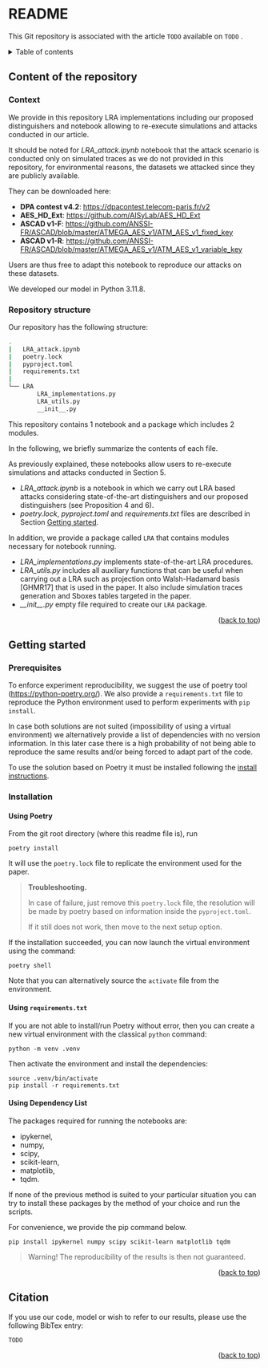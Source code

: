 # README

<a id="readme-top"></a>

This Git repository is associated with the article ```TODO``` available on ```TODO``` .

<!-- Table of contents -->
<details>
  <summary>Table of contents</summary>
  <ol>
    <li>
      <a href="#content-of-the-repository">Content of the repository</a>
      <ul>
        <li><a href="#context">Context</a></li>
        <li><a href="#repository-structure">Repository structure</a></li>
      </ul>
    </li>
    <li>
      <a href="#getting-started">Getting Started</a>
      <ul>
        <li><a href="#prerequisites">Prerequisites</a></li>
        <li><a href="#installation">Installation</a></li>
      </ul>
    </li>
    <li><a href="#citation">Citation</a></li>
  </ol>
</details>

## Content of the repository

### Context
We provide in this repository LRA implementations including our proposed distinguishers and notebook allowing to re-execute simulations and attacks conducted in our article. 

It should be noted for *LRA_attack.ipynb* notebook that the attack scenario is conducted only on simulated traces as we do not provided in this repository, for environmental reasons, the datasets we attacked since they are publicly available. 

They can be downloaded here:

- **DPA contest v4.2**: https://dpacontest.telecom-paris.fr/v2 
- **AES_HD_Ext**: https://github.com/AISyLab/AES_HD_Ext 
- **ASCAD v1-F**: https://github.com/ANSSI-FR/ASCAD/blob/master/ATMEGA_AES_v1/ATM_AES_v1_fixed_key
- **ASCAD v1-R**: https://github.com/ANSSI-FR/ASCAD/blob/master/ATMEGA_AES_v1/ATM_AES_v1_variable_key

Users are thus free to adapt this notebook to reproduce our attacks on these datasets.

We developed our model in Python 3.11.8. 

### Repository structure

Our repository has the following structure:
```bash
.
|   LRA_attack.ipynb
|   poetry.lock
|   pyproject.toml
|   requirements.txt
|
└── LRA
        LRA_implementations.py
        LRA_utils.py
        __init__.py       
```
This repository contains 1 notebook and a package which includes 2 modules.

In the following, we briefly summarize the contents of each file.

As previously explained, these notebooks allow users to re-execute simulations and attacks conducted in Section 5.
- *LRA_attack.ipynb* is a notebook in which we carry out LRA based attacks considering state-of-the-art distinguishers and our proposed distinguishers (see Proposition 4 and 6). 
- *poetry.lock*, *pyproject.toml* and *requirements.txt* files are described in Section <a href="#getting-started">Getting started</a>.

In addition, we provide a package called $`\texttt{LRA}`$ that contains modules necessary for notebook running.

- *LRA_implementations.py* implements state-of-the-art LRA procedures.
- *LRA_utils.py* includes all auxiliary functions that can be useful when carrying out a LRA such as projection onto Walsh-Hadamard basis [GHMR17] that is used in the paper. It also include simulation traces generation and Sboxes tables targeted in the paper.
- *\_\_init\_\_.py* empty file required to create our $`\texttt{LRA}`$ package.

<p align="right">(<a href="#readme-top">back to top</a>)</p>

## Getting started


### Prerequisites

To enforce experiment reproducibility, we suggest the use of poetry tool (https://python-poetry.org/).
We also provide a `requirements.txt` file to reproduce the Python environment used to perform experiments with `pip install`.

In case both solutions are not suited (impossibility of using a virtual environment) we alternatively provide a list of dependencies with no version information.
In this later case there is a high probability of not being able to reproduce the same results and/or being forced to adapt part of the code.

To use the solution based on Poetry it must be installed following the [install instructions](https://python-poetry.org/docs/#installation).

### Installation

#### Using Poetry

From the git root directory (where this readme file is), run

    poetry install
    
It will use the `poetry.lock` file to replicate the environment used for the paper.

> **Troubleshooting.**
>
> In case of failure, just remove this `poetry.lock` file, the resolution will be made by poetry based on information inside the `pyproject.toml`.
>
> If it still does not work, then move to the next setup option.

If the installation succeeded, you can now launch the virtual environment using the command:

    poetry shell

Note that you can alternatively source the `activate` file from the environment.

#### Using `requirements.txt`

If you are not able to install/run Poetry without error, then you can create a new virtual environment with the classical `python` command:

    python -m venv .venv

Then activate the environment and install the dependencies:

    source .venv/bin/activate
    pip install -r requirements.txt

#### Using Dependency List

The packages required for running the notebooks are:
  - ipykernel,
  - numpy,
  - scipy,
  - scikit-learn,
  - matplotlib,
  - tqdm.

If none of the previous method is suited to your particular situation you can try to install these packages by the method of your choice and run the scripts.

For convenience, we provide the pip command below.

    pip install ipykernel numpy scipy scikit-learn matplotlib tqdm

> Warning! The reproducibility of the results is then not guaranteed.

<p align="right">(<a href="#readme-top">back to top</a>)</p>

## Citation

If you use our code, model or wish to refer to our results, please use the following BibTex entry:
```
TODO
```

<p align="right">(<a href="#readme-top">back to top</a>)</p>
